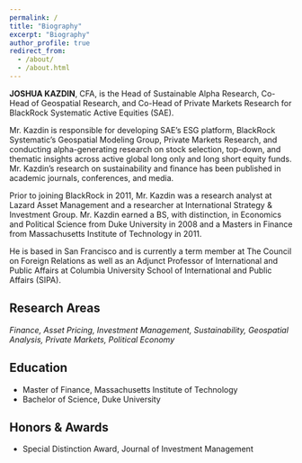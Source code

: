 ```yaml
---
permalink: /
title: "Biography"
excerpt: "Biography"
author_profile: true
redirect_from:
  - /about/
  - /about.html
---
```


**JOSHUA KAZDIN**, CFA, is the Head of Sustainable Alpha Research, Co-Head of Geospatial Research, and Co-Head of Private Markets Research for BlackRock Systematic Active Equities (SAE).  

Mr. Kazdin is responsible for developing SAE’s ESG platform, BlackRock Systematic’s Geospatial Modeling Group, Private Markets Research, and conducting alpha-generating research on stock selection, top-down, and thematic insights across active global long only and long short equity funds.  Mr. Kazdin’s research on sustainability and finance has been published in academic journals, conferences, and media.

Prior to joining BlackRock in 2011, Mr. Kazdin was a research analyst at Lazard Asset Management and a researcher at International Strategy & Investment Group.  Mr. Kazdin earned a BS, with distinction, in Economics and Political Science from Duke University in 2008 and a Masters in Finance from Massachusetts Institute of Technology in 2011.  

He is based in San Francisco and is currently a term member at The Council on Foreign Relations as well as an Adjunct Professor of International and Public Affairs at Columbia University School of International and Public Affairs (SIPA).

Research Areas
------
*Finance, Asset Pricing, Investment Management, Sustainability, Geospatial Analysis, Private Markets, Political Economy*

Education
------
* Master of Finance, Massachusetts Institute of Technology
* Bachelor of Science, Duke University

Honors &amp; Awards
------
* Special Distinction Award, Journal of Investment Management
